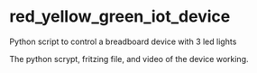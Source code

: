 # red_yellow_green_iot_device
Python script to control a breadboard device with 3 led lights

The python scrypt, fritzing file, and video of the device working.
